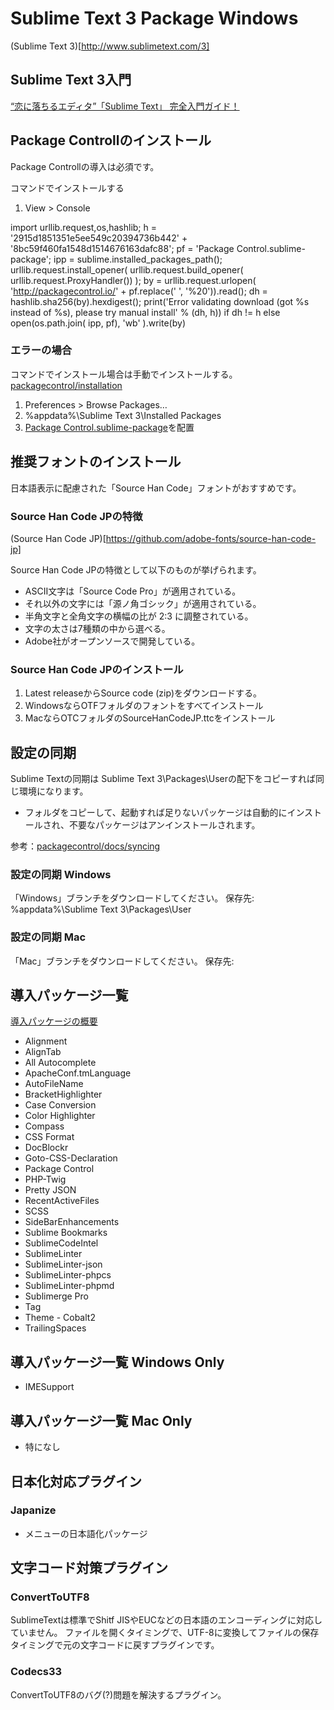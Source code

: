 # Sublime Text 3 Package Windows

(Sublime Text 3)[http://www.sublimetext.com/3]

## Sublime Text 3入門

[“恋に落ちるエディタ”「Sublime Text」 完全入門ガイド！](http://liginc.co.jp/designer/archives/6774)

## Package Controllのインストール

Package Controllの導入は必須です。

コマンドでインストールする

1. View > Console

import urllib.request,os,hashlib; h = '2915d1851351e5ee549c20394736b442' + '8bc59f460fa1548d1514676163dafc88'; pf = 'Package Control.sublime-package'; ipp = sublime.installed_packages_path(); urllib.request.install_opener( urllib.request.build_opener( urllib.request.ProxyHandler()) ); by = urllib.request.urlopen( 'http://packagecontrol.io/' + pf.replace(' ', '%20')).read(); dh = hashlib.sha256(by).hexdigest(); print('Error validating download (got %s instead of %s), please try manual install' % (dh, h)) if dh != h else open(os.path.join( ipp, pf), 'wb' ).write(by)

### エラーの場合

コマンドでインストール場合は手動でインストールする。
[packagecontrol/installation](https://packagecontrol.io/installation#Manual)

1. Preferences > Browse Packages…
2. %appdata%\Sublime Text 3\Installed Packages
3. [Package Control.sublime-package](https://packagecontrol.io/Package%20Control.sublime-package)を配置

## 推奨フォントのインストール

日本語表示に配慮された「Source Han Code」フォントがおすすめです。

### Source Han Code JPの特徴

(Source Han Code JP)[https://github.com/adobe-fonts/source-han-code-jp]

Source Han Code JPの特徴として以下のものが挙げられます。

* ASCII文字は「Source Code Pro」が適用されている。
* それ以外の文字には「源ノ角ゴシック」が適用されている。
* 半角文字と全角文字の横幅の比が 2:3 に調整されている。
* 文字の太さは7種類の中から選べる。
* Adobe社がオープンソースで開発している。

### Source Han Code JPのインストール

1. Latest releaseからSource code (zip)をダウンロードする。
2. WindowsならOTFフォルダのフォントをすべてインストール
3. MacならOTCフォルダのSourceHanCodeJP.ttcをインストール

## 設定の同期

Sublime Textの同期は
Sublime Text 3\Packages\Userの配下をコピーすれば同じ環境になります。
* フォルダをコピーして、起動すれば足りないパッケージは自動的にインストールされ、不要なパッケージはアンインストールされます。

参考：[packagecontrol/docs/syncing](https://packagecontrol.io/docs/syncing#git)

### 設定の同期 Windows

「Windows」ブランチをダウンロードしてください。
保存先: %appdata%\Sublime Text 3\Packages\User

### 設定の同期 Mac

「Mac」ブランチをダウンロードしてください。
保存先:

## 導入パッケージ一覧

[導入パッケージの概要](PACKAGE.md)

* Alignment
* AlignTab
* All Autocomplete
* ApacheConf.tmLanguage
* AutoFileName
* BracketHighlighter
* Case Conversion
* Color Highlighter
* Compass
* CSS Format
* DocBlockr
* Goto-CSS-Declaration
* Package Control
* PHP-Twig
* Pretty JSON
* RecentActiveFiles
* SCSS
* SideBarEnhancements
* Sublime Bookmarks
* SublimeCodeIntel
* SublimeLinter
* SublimeLinter-json
* SublimeLinter-phpcs
* SublimeLinter-phpmd
* Sublimerge Pro
* Tag
* Theme - Cobalt2
* TrailingSpaces

## 導入パッケージ一覧 Windows Only

* IMESupport

## 導入パッケージ一覧 Mac Only

* 特になし

## 日本化対応プラグイン

### Japanize

* メニューの日本語化パッケージ

## 文字コード対策プラグイン

### ConvertToUTF8

SublimeTextは標準でShitf JISやEUCなどの日本語のエンコーディングに対応していません。
ファイルを開くタイミングで、UTF-8に変換してファイルの保存タイミングで元の文字コードに戻すプラグインです。

### Codecs33

ConvertToUTF8のバグ(?)問題を解決するプラグイン。

